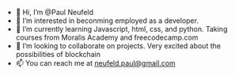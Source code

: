 - 👋 Hi, I’m @Paul Neufeld
- 👀 I’m interested in beconming employed as a developer.
- 🌱 I’m currently learning Javascript, html, css, and python. Taking courses from Moralis Academy and freecodecamp.com
- 💞️ I’m looking to collaborate on projects. Very excited about the possibilities of blockchain
- 📫 You can reach me at neufeld.paul@gmail.com

<!---
Paulstil/Paulstil is a ✨ special ✨ repository because its `README.md` (this file) appears on your GitHub profile.
You can click the Preview link to take a look at your changes.
--->
